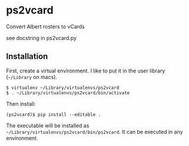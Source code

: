 ps2vcard
========

Convert Albert rosters to vCards

see docstring in ps2vcard.py

Installation
------------

First, create a virtual environment.  I like to put it in the user library
(`~/Library` on macs).

    $ virtualenv ~/Library/virtualenvs/ps2vcard
    $ . ~/Library/virtualenvs/ps2vcard/bin/activate

Then install:

    (ps2vcard)$ pip install --editable .

The executable will be installed as `~/Library/virtualenvs/ps2vcard/bin/ps2vcard`.
It can be executed in any environment.
